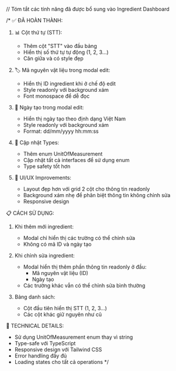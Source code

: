 // Tóm tắt các tính năng đã được bổ sung vào Ingredient Dashboard

/*
✅ ĐÃ HOÀN THÀNH:

1. 📊 Cột thứ tự (STT):
   - Thêm cột "STT" vào đầu bảng
   - Hiển thị số thứ tự tự động (1, 2, 3...)
   - Căn giữa và có style đẹp

2. 🏷️ Mã nguyên vật liệu trong modal edit:
   - Hiển thị ID ingredient khi ở chế độ edit
   - Style readonly với background xám
   - Font monospace để dễ đọc

3. 📅 Ngày tạo trong modal edit:
   - Hiển thị ngày tạo theo định dạng Việt Nam
   - Style readonly với background xám
   - Format: dd/mm/yyyy hh:mm:ss

4. 🔧 Cập nhật Types:
   - Thêm enum UnitOfMeasurement
   - Cập nhật tất cả interfaces để sử dụng enum
   - Type safety tốt hơn

5. 🎨 UI/UX Improvements:
   - Layout đẹp hơn với grid 2 cột cho thông tin readonly
   - Background xám nhẹ để phân biệt thông tin không chỉnh sửa
   - Responsive design

📋 CÁCH SỬ DỤNG:

1. Khi thêm mới ingredient:
   - Modal chỉ hiển thị các trường có thể chỉnh sửa
   - Không có mã ID và ngày tạo

2. Khi chỉnh sửa ingredient:
   - Modal hiển thị thêm phần thông tin readonly ở đầu:
     * Mã nguyên vật liệu (ID)
     * Ngày tạo
   - Các trường khác vẫn có thể chỉnh sửa bình thường

3. Bảng danh sách:
   - Cột đầu tiên hiển thị STT (1, 2, 3...)
   - Các cột khác giữ nguyên như cũ

🔧 TECHNICAL DETAILS:

- Sử dụng UnitOfMeasurement enum thay vì string
- Type-safe với TypeScript
- Responsive design với Tailwind CSS
- Error handling đầy đủ
- Loading states cho tất cả operations
*/
